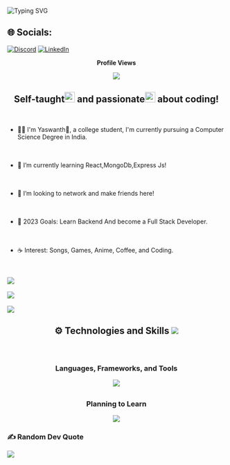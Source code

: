 ![Typing SVG](https://readme-typing-svg.herokuapp.com/?color=1F8A70&size=35&center=true&vCenter=true&width=1000&lines=Hi,+I+am+Yaswanth+Bolisetty;I+am+from+India;I+am+a+Full+Stack+Developer;Welcome!+:+)

## 🌐 Socials:<br>
[![Discord](https://img.shields.io/badge/Discord-%237289DA.svg?logo=discord&logoColor=white)](https://discord.gg/Destroyer+#2080) [![LinkedIn](https://img.shields.io/badge/LinkedIn-%230077B5.svg?logo=linkedin&logoColor=white)](https://linkedin.com/in/https://www.linkedin.com/in/yaswanthbb/) 

<div align="center"> 
  <p><b>Profile Views</b></p>
  <img src="https://profile-counter.glitch.me/yaswanthbb/count.svg" />
</div>

<h2 align="center"> Self-taught<img src="./assets/animated-flame-01.gif" height="24px"/> and passionate<img src="./assets/animated-flame-01.gif" height="24px"/> about coding! </h2><br>

* 👨‍💻 I'm Yaswanth👋, a college student, I'm currently pursuing a Computer Science Degree in India. <br><br><br>

* 🌳 I’m currently learning React,MongoDb,Express Js! <br><br><br>

* 🐾 I’m looking to network and make friends here! <br><br><br>

* 🌊 2023 Goals: Learn Backend And become a Full Stack Developer. <br><br><br>

* ☕ Interest: Songs, Games, Anime, Coffee, and Coding. <br><br><br>



![](https://github-readme-stats.vercel.app/api?username=yaswanthbb&theme=merko&hide_border=false&include_all_commits=true&count_private=true)<br/>
<br>
![](https://github-readme-streak-stats.herokuapp.com/?user=yaswanthbb&theme=merko&hide_border=false)<br/>
<br>
![](https://github-readme-stats.vercel.app/api/top-langs/?username=yaswanthbb&theme=merko&hide_border=false&include_all_commits=true&count_private=true&layout=compact)


<div align="center">
  <h2> <strong> ⚙️ Technologies and Skills </strong><img src="./assets/borderseparator.gif"/></h2><br>
  <h2></h2>
  <h3> <strong> Languages, Frameworks, and Tools </strong></h3>
  <img src="https://skillicons.dev/icons?i=git,github,babel,nodejs,html,css,sass,js,jquery,react,mysql,python,c,vscode,postman,netlify"/> <br>
  <h2></h2>
  <h3> <strong> Planning to Learn </strong></h3>
  <img src="https://skillicons.dev/icons?i=express,angular,redux,mongodb,graphql,vue,nextjs">
</div>


### ✍️ Random Dev Quote
![](https://quotes-github-readme.vercel.app/api?type=horizontal&theme=gruvbox)


